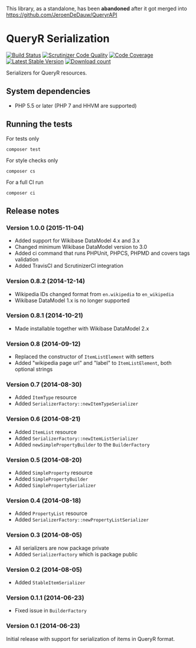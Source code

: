 This library, as a standalone, has been **abandoned** after it got merged into https://github.com/JeroenDeDauw/QueryrAPI

# QueryR Serialization

[![Build Status](https://secure.travis-ci.org/JeroenDeDauw/QueryrSerialization.png?branch=master)](http://travis-ci.org/JeroenDeDauw/QueryrSerialization)
[![Scrutinizer Code Quality](https://scrutinizer-ci.com/g/JeroenDeDauw/QueryrSerialization/badges/quality-score.png?b=master)](https://scrutinizer-ci.com/g/JeroenDeDauw/QueryrSerialization/?branch=master)
[![Code Coverage](https://scrutinizer-ci.com/g/JeroenDeDauw/QueryrSerialization/badges/coverage.png?b=master)](https://scrutinizer-ci.com/g/JeroenDeDauw/QueryrSerialization/?branch=master)
[![Latest Stable Version](https://poser.pugx.org/queryr/serialization/version.png)](https://packagist.org/packages/queryr/serialization)
[![Download count](https://poser.pugx.org/queryr/serialization/d/total.png)](https://packagist.org/packages/queryr/serialization)

Serializers for QueryR resources.

## System dependencies

* PHP 5.5 or later (PHP 7 and HHVM are supported)

## Running the tests

For tests only

    composer test

For style checks only

	composer cs

For a full CI run

	composer ci

## Release notes

### Version 1.0.0 (2015-11-04)

* Added support for Wikibase DataModel 4.x and 3.x
* Changed minimum Wikibase DataModel version to 3.0
* Added ci command that runs PHPUnit, PHPCS, PHPMD and covers tags validation
* Added TravisCI and ScrutinizerCI integration

### Version 0.8.2 (2014-12-14)

* Wikipedia IDs changed format from `en.wikipedia` to `en_wikipedia`
* Wikibase DataModel 1.x is no longer supported

### Version 0.8.1 (2014-10-21)

* Made installable together with Wikibase DataModel 2.x

### Version 0.8 (2014-09-12)

* Replaced the constructor of `ItemListElement` with setters
* Added "wikipedia page url" and "label" to `ItemListElement`, both optional strings

### Version 0.7 (2014-08-30)

* Added `ItemType` resource
* Added `SerializerFactory::newItemTypeSerializer`

### Version 0.6 (2014-08-21)

* Added `ItemList` resource
* Added `SerializerFactory::newItemListSerializer`
* Added `newSimplePropertyBuilder` to the `BuilderFactory`

### Version 0.5 (2014-08-20)

* Added `SimpleProperty` resource
* Added `SimplePropertyBuilder`
* Added `SimplePropertySerializer`

### Version 0.4 (2014-08-18)

* Added `PropertyList` resource
* Added `SerializerFactory::newPropertyListSerializer`

### Version 0.3 (2014-08-05)

* All serializers are now package private
* Added `SerializerFactory` which is package public

### Version 0.2 (2014-08-05)

* Added `StableItemSerializer`

### Version 0.1.1 (2014-06-23)

* Fixed issue in `BuilderFactory`

### Version 0.1 (2014-06-23)

Initial release with support for serialization of items in QueryR format.

